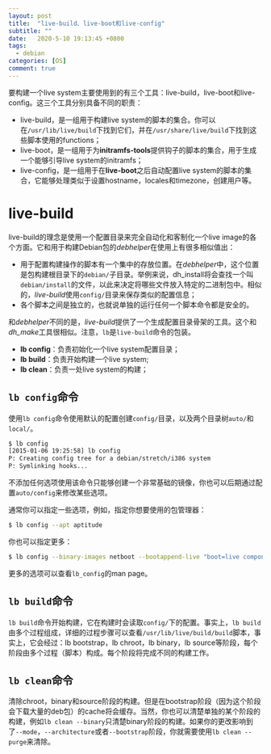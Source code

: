 ```yaml
---
layout: post
title:  "live-build、live-boot和live-config"
subtitle: ""
date:   2020-5-10 19:13:45 +0800
tags:
  - debian
categories: [OS]
comment: true
---
```


要构建一个live system主要使用到的有三个工具：live-build，live-boot和live-config。这三个工具分别具备不同的职责：

- live-build，是一组用于构建live system的脚本的集合。你可以在`/usr/lib/live/build`下找到它们，并在`/usr/share/live/build`下找到这些脚本使用的functions；
- live-boot，是一组用于为**initramfs-tools**提供钩子的脚本的集合，用于生成一个能够引导live system的initramfs；
- live-config，是一组用于在**live-boot**之后自动配置live system的脚本的集合，它能够处理类似于设置hostname，locales和timezone，创建用户等。

# live-build

live-build的理念是使用一个配置目录来完全自动化和客制化一个live image的各个方面。它和用于构建Debian包的*debhelper*在使用上有很多相似值出：

- 用于配置构建操作的脚本有一个集中的存放位置。在*debhelper*中，这个位置是包构建根目录下的`debian/`子目录。举例来说，dh_install将会查找一个叫`debian/install`的文件，以此来决定将哪些文件放入特定的二进制包中。相似的，*live-build*使用`config/`目录来保存类似的配置信息；
- 各个脚本之间是独立的，也就说单独的运行任何一个脚本命令都是安全的。

和*debhelper*不同的是，*live-build*提供了一个生成配置目录骨架的工具。这个和*dh_make*工具很相似。注意，`lb`是`live-build`命令的包装。

- **lb config**：负责初始化一个live system配置目录；
- **lb build**：负责开始构建一个live system;
- **lb clean**：负责一处live system的构建；

## `lb config`命令

使用`lb config`命令使用默认的配置创建`config/`目录，以及两个目录树`auto/`和`local/`。

```bash
$ lb config
[2015-01-06 19:25:58] lb config
P: Creating config tree for a debian/stretch/i386 system
P: Symlinking hooks...
```

不添加任何选项使用该命令只能够创建一个非常基础的镜像，你也可以后期通过配置`auto/config`来修改某些选项。

通常你可以指定一些选项，例如，指定你想要使用的包管理器：

```bash
$ lb config --apt aptitude
```

你也可以指定更多：

```bash
$ lb config --binary-images netboot --bootappend-live "boot=live components hostname=live-host username=live-user" ...
```

更多的选项可以查看`lb_config`的man page。

## `lb build`命令

`lb build`命令开始构建，它在构建时会读取`config/`下的配置。事实上，`lb build`由多个过程组成，详细的过程步骤可以查看`/usr/lib/live/build/build`脚本，事实上，它会经过：lb bootstrap，lb chroot，lb binary，lb source等阶段，每个阶段由多个过程（脚本）构成。每个阶段将完成不同的构建工作。

## `lb clean`命令

清除chroot，binary和source阶段的构建。但是在bootstrap阶段（因为这个阶段会下载大量的deb包）的cache将会缓存。当然，你也可以清楚单独的某个阶段的构建，例如`lb clean --binary`只清楚binary阶段的构建。如果你的更改影响到了`--mode`，`--architecture`或者`--bootstrap`阶段，你就需要使用`lb clean --purge`来清除。